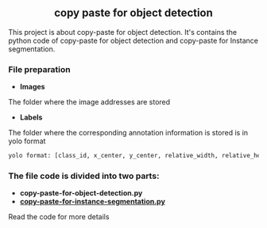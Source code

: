 ## <div align="center">copy paste for object detection</div>
 This project is about copy-paste for object detection. It's contains the python code of copy-paste for object detection and copy-paste for Instance segmentation.
### File preparation
- **Images**

The folder where the image addresses are stored
- **Labels**

The folder where the corresponding annotation information is stored is in yolo format
```html
yolo format: [class_id, x_center, y_center, relative_width, relative_height]
```
### The file code is divided into two parts:
- **copy-paste-for-object-detection.py**
- **[copy-paste-for-instance-segmentation.py](https://blog.csdn.net/weixin_44245653/article/details/124606082)**

Read the code for more details
